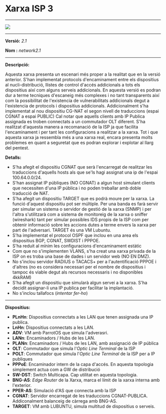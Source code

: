 # Xarxa ISP 3   

---

![](C:\Users\Ungra\Documents\GitHub\gei_tfg_fcodinap\network\network2.1\network2.1.png)

---
**Versió:** *2.1*  


**Nom  :** *network2.1*  

---
**Descripció:**  

Aquesta xarxa presenta un escenari més proper a la realitat que en la versió anterior. S'han implementat protocols d'encaminament
entre els dispositius al nucli-distribució, llistes de control d'accés addicionals a tots els dispositius així com alguns
serveis addicionals. En aquesta versió es podran dur a terme tecniques d'escaneig més complexes i no tant transparents
així com la possibilitat de l'existencia de vulnerabilitats addicionals degut a l'existencia de protocols i dispositius
addicionals. Addicionalment s'ha implementat al nou dispositiu CG-NAT el segon nivell de traduccions (espai CGNAT a espai PUBLIC)
Cal notar que aquells clients amb IP Publica assignada es troben connectats a un commutador OLT diferent. S'ha realitzat
d'aquesta manera a recomanació de la ISP ja que facilita l'encaminament i per tant les configuracions a realitzar a la xarxa.
Tot i que aquesta xarxa ja ressembla més a una xarxa real, encara presenta molts problemes en quant a seguretat que es podran
explorar i explotar al llarg del pentest.


**Detalls:** 

- S'ha afegit el dispositiu CGNAT que serà l'encarregat de realitzar les traduccions d'aquells hosts als que se'ls hagi
assignat una ip de l'espai 100.64.0.0/24.
- S'han assignat IP públiques (NO CGNAT) a algun host simulant clients que necessiten d'una IP pública i no poden treballar
amb doble traducció de NAT.
- S'ha afegit un dispositiu TARGET que es podrà moure per la xarxa. La funció d'aquest dispositiu pot ser múltiple. Per
una banda es farà servir per simular un sistema o servidor de gestió de la xarxa (SNMP) i per l'altra s'utilitzarà com a
sistema de monitoreig de la xarxa o sniffer (wireshark) tant per simular possibles IDS propis de la ISP com per obtenir
informació sobre les accions dutes a terme envers la xarxa per part de l'adversari. TARGET és una VM Lubuntu.
- S'ha implementat el protocol OSPF que inclou en una area els dispositius BGP, CGNAT, SWDIST i PPPOE.
- S'ha reduit al mínim les configuracions d'encaminament estàtic
- Com que no s'implementen VLANS, s'ha creat una xarxa privada de la ISP on es troba una base de dades i un servidor web (NO EN DMZ).
- No s'inclou servidor RADIUS o TACACS+ per a l'autentificació PPPOE i d'altres (no es considera necessari per el nombre
de dispositius i tampoc és viable degut als recursos necessaris i no disponibles 4kkRAM)
- S'ha afegit un dispositiu que simularà algun servei a la xarxa. S'ha decidit assignar-li una IP publica per facilitar
la implantació.
- No s'inclou tallafocs (*intentar fer-ho*)

---
**Dispositius:**  

- **PLnHn**: Dispositius connectats a les LAN que tenen assignada una IP publica.
- **LnHn**: Dispositius connectats a les LAN.
- **ADV**: VM amb ParrotOS que simula l'adverasri.
- **LANn**: Encaminadors / Hubs de les LAN.
- **PLANn**: Encaminadors / Hubs de les LAN, amb assignació de IP pública
- **OLT**: Commutador que simula l'*Optic Line Terminal* de la ISP
- **POLT**: Commutador que simula l'*Optic Line Terminal* de la ISP per a IP publiques
- **PPPoE**: Encaminador intern de la capa d'accés. En aquesta topologia simplement actua com a GW de distribució
- **SW-DST**: Switch Multicapa. Cap utilitat en aquesta topologia.
- **BNG-AS**: *Edge Router* de la Xarxa, marca el límit de la xarxa interna amb l'exterior.
- **PPER-AS**: Simulació d'AS que connecta amb la ISP
- **CGNAT**: Servidor encarregat de les traduccions CGNAT-PUBLICA. Addiconalment balanceig de càrrega amb BNG-AS.
- **TARGET**: VM amb LUBUNTU, simula multitud de dispositius o serveis.

